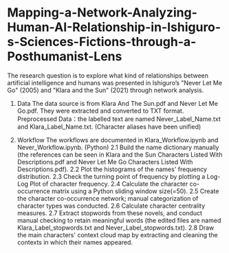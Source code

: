 # Mapping-a-Network-Analyzing-Human-AI-Relationship-in-Ishiguro-s-Sciences-Fictions-through-a-Posthumanist-Lens

The research question is to explore what kind of relationships between artificial intelligence and humans was presented in Ishiguro’s "Never Let Me Go" (2005) and "Klara and the Sun" (2021) through network analysis.

1. Data
The data source is from Klara And The Sun.pdf and Never Let Me Go.pdf. They were extracted and converted to TXT format.
Preprocessed Data：the labelled text are named Never_Label_Name.txt and Klara_Label_Name.txt. (Character aliases have been unified)

2. Workflow
The workflows are documented in Klara_Workflow.ipynb and Never_Workflow.ipynb. (Python)
2.1 Build the name dictionary manually (the references can be seen in Klara and the Sun Characters Listed With Descriptions.pdf and Never Let Me Go Characters Listed With Descriptions.pdf).
2.2 Plot the histograms of the names' frequency distribution.
2.3 Check the turning point of frequency by plotting a Log-Log Plot of character frequency.
2.4 Calculate the character co-occurrence matrix using a Python sliding window size(=50).
2.5 Create the character co-occurrence network; manual categorization of character types was conducted.
2.6 Calculate character centrality measures.
2.7 Extract stopwords from these novels, and conduct manual checking to retain meaningful words (the edited files are named Klara_Label_stopwords.txt and Never_Label_stopwords.txt).
2.8 Draw the main characters' context cloud map by extracting and cleaning the contexts in which their names appeared.
